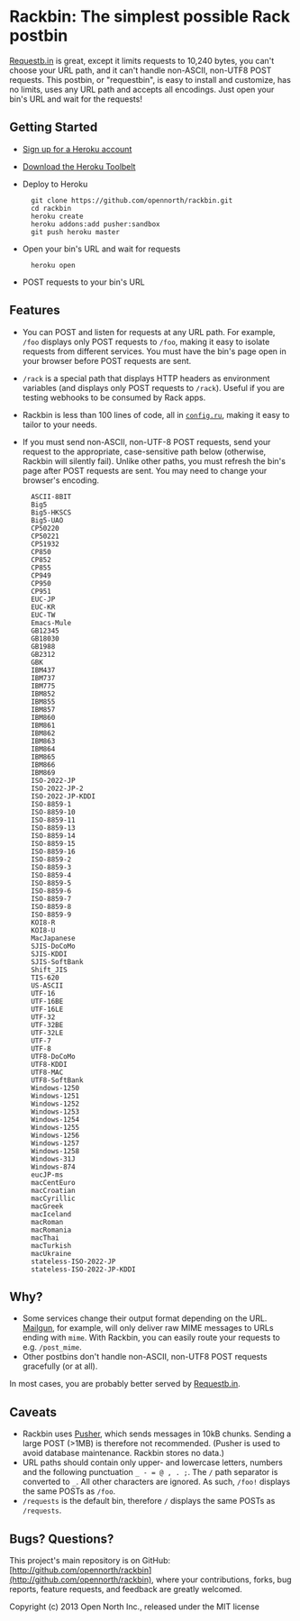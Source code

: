 # Rackbin: The simplest possible Rack postbin

[Requestb.in](http://requestb.in/) is great, except it limits requests to 10,240 bytes, you can't choose your URL path, and it can't handle non-ASCII, non-UTF8 POST requests. This postbin, or "requestbin", is easy to install and customize, has no limits, uses any URL path and accepts all encodings. Just open your bin's URL and wait for the requests!

## Getting Started

* [Sign up for a Heroku account](https://id.heroku.com/signup)
* [Download the Heroku Toolbelt](https://toolbelt.heroku.com/)
* Deploy to Heroku

        git clone https://github.com/opennorth/rackbin.git
        cd rackbin
        heroku create
        heroku addons:add pusher:sandbox
        git push heroku master

* Open your bin's URL and wait for requests

        heroku open

* POST requests to your bin's URL

## Features

* You can POST and listen for requests at any URL path. For example, `/foo` displays only POST requests to `/foo`, making it easy to isolate requests from different services. You must have the bin's page open in your browser before POST requests are sent.
* `/rack` is a special path that displays HTTP headers as environment variables (and displays only POST requests to `/rack`). Useful if you are testing webhooks to be consumed by Rack apps.
* Rackbin is less than 100 lines of code, all in [`config.ru`](https://github.com/opennorth/rackbin/blob/master/config.ru), making it easy to tailor to your needs.
* If you must send non-ASCII, non-UTF-8 POST requests, send your request to the appropriate, case-sensitive path below (otherwise, Rackbin will silently fail). Unlike other paths, you must refresh the bin's page after POST requests are sent. You may need to change your browser's encoding.

        ASCII-8BIT
        Big5
        Big5-HKSCS
        Big5-UAO
        CP50220
        CP50221
        CP51932
        CP850
        CP852
        CP855
        CP949
        CP950
        CP951
        EUC-JP
        EUC-KR
        EUC-TW
        Emacs-Mule
        GB12345
        GB18030
        GB1988
        GB2312
        GBK
        IBM437
        IBM737
        IBM775
        IBM852
        IBM855
        IBM857
        IBM860
        IBM861
        IBM862
        IBM863
        IBM864
        IBM865
        IBM866
        IBM869
        ISO-2022-JP
        ISO-2022-JP-2
        ISO-2022-JP-KDDI
        ISO-8859-1
        ISO-8859-10
        ISO-8859-11
        ISO-8859-13
        ISO-8859-14
        ISO-8859-15
        ISO-8859-16
        ISO-8859-2
        ISO-8859-3
        ISO-8859-4
        ISO-8859-5
        ISO-8859-6
        ISO-8859-7
        ISO-8859-8
        ISO-8859-9
        KOI8-R
        KOI8-U
        MacJapanese
        SJIS-DoCoMo
        SJIS-KDDI
        SJIS-SoftBank
        Shift_JIS
        TIS-620
        US-ASCII
        UTF-16
        UTF-16BE
        UTF-16LE
        UTF-32
        UTF-32BE
        UTF-32LE
        UTF-7
        UTF-8
        UTF8-DoCoMo
        UTF8-KDDI
        UTF8-MAC
        UTF8-SoftBank
        Windows-1250
        Windows-1251
        Windows-1252
        Windows-1253
        Windows-1254
        Windows-1255
        Windows-1256
        Windows-1257
        Windows-1258
        Windows-31J
        Windows-874
        eucJP-ms
        macCentEuro
        macCroatian
        macCyrillic
        macGreek
        macIceland
        macRoman
        macRomania
        macThai
        macTurkish
        macUkraine
        stateless-ISO-2022-JP
        stateless-ISO-2022-JP-KDDI

## Why?

* Some services change their output format depending on the URL. [Mailgun](http://documentation.mailgun.com/user_manual.html#mime-messages-parameters), for example, will only deliver raw MIME messages to URLs ending with `mime`. With Rackbin, you can easily route your requests to e.g. `/post_mime`.
* Other postbins don't handle non-ASCII, non-UTF8 POST requests gracefully (or at all).

In most cases, you are probably better served by [Requestb.in](http://requestb.in/).

## Caveats

* Rackbin uses [Pusher](http://pusher.com/), which sends messages in 10kB chunks. Sending a large POST (>1MB) is therefore not recommended. (Pusher is used to avoid database maintenance. Rackbin stores no data.)
* URL paths should contain only upper- and lowercase letters, numbers and the following punctuation `_ - = @ , . ;`. The `/` path separator is converted to `_`. All other characters are ignored. As such, `/foo!` displays the same POSTs as `/foo`.
* `/requests` is the default bin, therefore `/` displays the same POSTs as `/requests`.

## Bugs? Questions?

This project's main repository is on GitHub: [http://github.com/opennorth/rackbin](http://github.com/opennorth/rackbin), where your contributions, forks, bug reports, feature requests, and feedback are greatly welcomed.

Copyright (c) 2013 Open North Inc., released under the MIT license
